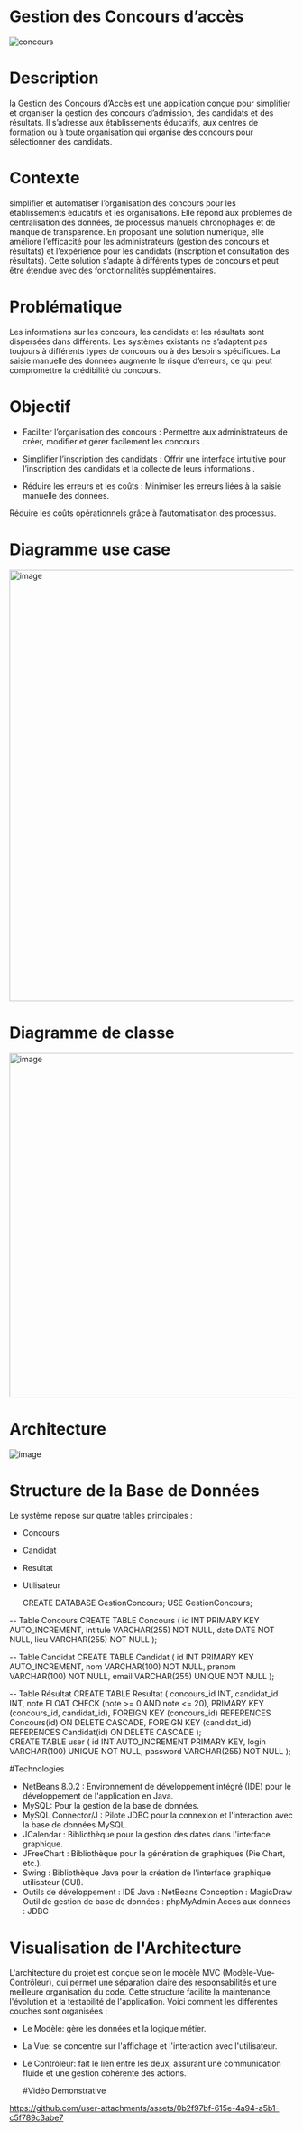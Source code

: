 # Gestion des Concours d’accès

![concours](https://github.com/user-attachments/assets/5d5b799e-ab79-4314-a76d-9338771f7aec)

# Description
la Gestion des Concours d’Accès est une application conçue pour simplifier et organiser la gestion des concours d’admission, des candidats et des résultats. Il s’adresse aux établissements éducatifs, aux centres de formation ou à toute organisation qui organise des concours pour sélectionner des candidats.
# Contexte
simplifier et automatiser l’organisation des concours pour les établissements éducatifs et les organisations. Elle répond aux problèmes de centralisation des données, de processus manuels chronophages et de manque de transparence. En proposant une solution numérique, elle améliore l’efficacité pour les administrateurs (gestion des concours et résultats) et l’expérience pour les candidats (inscription et consultation des résultats). Cette solution s’adapte à différents types de concours et peut être étendue avec des fonctionnalités supplémentaires.
# Problématique
Les informations sur les concours, les candidats et les résultats sont dispersées dans différents.
Les systèmes existants ne s’adaptent pas toujours à différents types de concours ou à des besoins spécifiques.
La saisie manuelle des données augmente le risque d’erreurs, ce qui peut compromettre la crédibilité du concours.
# Objectif
+ Faciliter l’organisation des concours :
Permettre aux administrateurs de créer, modifier et gérer facilement les concours .

+ Simplifier l’inscription des candidats :
Offrir une interface intuitive pour l’inscription des candidats et la collecte de leurs informations .

+ Réduire les erreurs et les coûts :
Minimiser les erreurs liées à la saisie manuelle des données.

Réduire les coûts opérationnels grâce à l’automatisation des processus.
# Diagramme use case
<img width="764" alt="image" src="https://github.com/user-attachments/assets/817ebc06-b2a0-4c96-817b-d32efb567ddc" />


# Diagramme de classe

<img width="610" alt="image" src="https://github.com/user-attachments/assets/7e6e19a7-7237-4a12-a777-3d5f7f208720" />

# Architecture

![image](https://github.com/user-attachments/assets/bb8143b3-1a3b-46c0-a1b7-5aba54aff3bc)

# Structure de la Base de Données
Le système repose sur quatre tables principales : 
+ Concours
+ Candidat
+ Resultat
+ Utilisateur

  CREATE DATABASE GestionConcours;
USE GestionConcours;

-- Table Concours
CREATE TABLE Concours (
    id INT PRIMARY KEY AUTO_INCREMENT,
    intitule VARCHAR(255) NOT NULL,
    date DATE NOT NULL,
    lieu VARCHAR(255) NOT NULL
);

-- Table Candidat
CREATE TABLE Candidat (
    id INT PRIMARY KEY AUTO_INCREMENT,
    nom VARCHAR(100) NOT NULL,
    prenom VARCHAR(100) NOT NULL,
    email VARCHAR(255) UNIQUE NOT NULL
);

-- Table Résultat
CREATE TABLE Resultat (
    concours_id INT,
    candidat_id INT,
    note FLOAT CHECK (note >= 0 AND note <= 20),
    PRIMARY KEY (concours_id, candidat_id),
    FOREIGN KEY (concours_id) REFERENCES Concours(id) ON DELETE CASCADE,
    FOREIGN KEY (candidat_id) REFERENCES Candidat(id) ON DELETE CASCADE
);     
CREATE TABLE user (
    id INT AUTO_INCREMENT PRIMARY KEY,
    login VARCHAR(100) UNIQUE NOT NULL,
    password VARCHAR(255) NOT NULL
); 

#Technologies
+ NetBeans 8.0.2 : Environnement de développement intégré (IDE) pour le développement de l'application en Java.
+ MySQL: Pour la gestion de la base de données.
+ MySQL Connector/J : Pilote JDBC pour la connexion et l'interaction avec la base de données MySQL.
+ JCalendar : Bibliothèque pour la gestion des dates dans l'interface graphique.
+ JFreeChart : Bibliothèque pour la génération de graphiques (Pie Chart, etc.).
+ Swing : Bibliothèque Java pour la création de l'interface graphique utilisateur (GUI).
+ Outils de développement :
IDE Java : NetBeans
Conception : MagicDraw
Outil de gestion de base de données : phpMyAdmin
Accès aux données : JDBC
# Visualisation de l'Architecture
L'architecture du projet est conçue selon le modèle MVC (Modèle-Vue-Contrôleur), qui permet une séparation claire des responsabilités et une meilleure organisation du code. Cette structure facilite la maintenance, l'évolution et la testabilité de l'application. Voici comment les différentes couches sont organisées :
+ Le Modèle: gère les données et la logique métier.

+ La Vue: se concentre sur l'affichage et l'interaction avec l'utilisateur.

+ Le Contrôleur: fait le lien entre les deux, assurant une communication fluide et une gestion cohérente des actions.

  #Vidéo Démonstrative
  





https://github.com/user-attachments/assets/0b2f97bf-615e-4a94-a5b1-c5f789c3abe7








